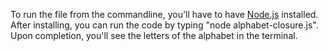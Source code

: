 To run the file from the commandline, you'll have to have [Node.js](https://nodejs.org/) installed.
After installing, you can run the code by typing "node alphabet-closure.js".
Upon completion, you'll see the letters of the alphabet in the terminal.